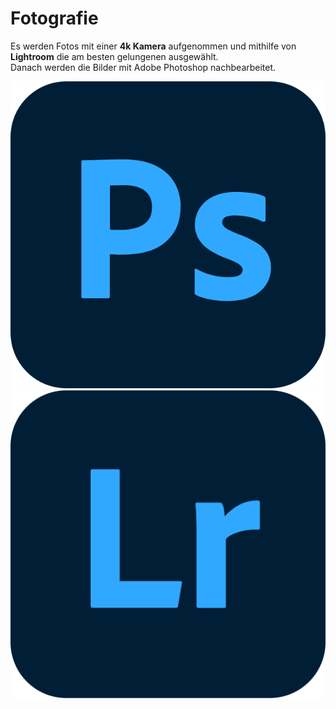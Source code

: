 # Fotografie

Es werden Fotos mit einer **4k Kamera** aufgenommen und mithilfe von **Lightroom** die am besten gelungenen ausgewählt. \
Danach werden die Bilder mit Adobe Photoshop nachbearbeitet.

![Photoshop Logo](img/photoshop-logo.png)
![Lightroom Logo](img/lightroom-logo.png)
